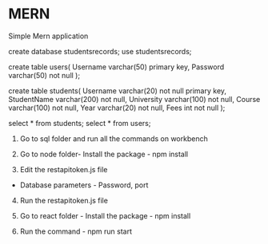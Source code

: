 # MERN
Simple Mern application

create database studentsrecords;
use studentsrecords;

create table users(
Username varchar(50) primary key,
Password varchar(50) not null
);


create table students(
    Username varchar(20) not null primary key,
    StudentName varchar(200) not null,
    University varchar(100) not null,
    Course varchar(100) not null,
    Year varchar(20) not null,
    Fees int not null
);

select * from students;
select * from users;





1. Go to sql folder and run all the commands on workbench

2. Go to node folder- Install the package - npm install

3. Edit the restapitoken.js file
 - Database parameters - Password, port
  
4. Run the restapitoken.js file
 
5. Go to react folder - Install the package - npm install
 
6. Run the command - npm run start
